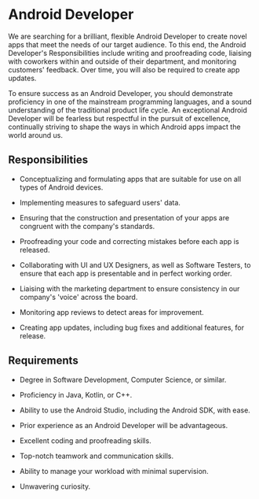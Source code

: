 # Android Developer

We are searching for a brilliant, flexible Android Developer to create novel apps that meet the needs of our target audience. To this end, the Android Developer's Responsibilities include writing and proofreading code, liaising with coworkers within and outside of their department, and monitoring customers' feedback. Over time, you will also be required to create app updates.

To ensure success as an Android Developer, you should demonstrate proficiency in one of the mainstream programming languages, and a sound understanding of the traditional product life cycle. An exceptional Android Developer will be fearless but respectful in the pursuit of excellence, continually striving to shape the ways in which Android apps impact the world around us.

## Responsibilities

* Conceptualizing and formulating apps that are suitable for use on all types of Android devices.

* Implementing measures to safeguard users' data.

* Ensuring that the construction and presentation of your apps are congruent with the company's standards.

* Proofreading your code and correcting mistakes before each app is released.

* Collaborating with UI and UX Designers, as well as Software Testers, to ensure that each app is presentable and in perfect working order.

* Liaising with the marketing department to ensure consistency in our company's 'voice' across the board.

* Monitoring app reviews to detect areas for improvement.

* Creating app updates, including bug fixes and additional features, for release.

## Requirements

* Degree in Software Development, Computer Science, or similar.

* Proficiency in Java, Kotlin, or C++.

* Ability to use the Android Studio, including the Android SDK, with ease.

* Prior experience as an Android Developer will be advantageous.

* Excellent coding and proofreading skills.

* Top-notch teamwork and communication skills.

* Ability to manage your workload with minimal supervision.

* Unwavering curiosity.

